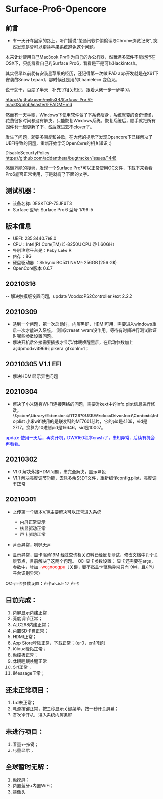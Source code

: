 # Surface-Pro6-Opencore

## 前言
- 有一天开车回家的路上，听广播说“某通讯软件偷偷读取Chrome浏览记录”, 突然发现是否可以更换苹果系统避免这个问题。

本来计划使用自己MacBook Pro作为自己的办公机器，然而满多软件不能运行在OSX下，只能看看自己的Surface Pro6，看看是不是可以Hackintosh。

其实很早以前就有安装黑苹果的经历，还记得第一次做IPAD app开发就是在X61下安装的Snow Lepard，那时候还是用的Chameleon 变色龙。

说干就干，百度了半天，补充了相关知识，跟着大佬一步一步学习。

https://github.com/molie34/Surface-Pro-6-macOS/blob/master/README.md 

然而有一天手贱，Windows下使用软件做了下系统瘦身，系统就变的奇奇怪怪，花费很多时间都没有解决，只能恢复Windows系统。恢复系统后，顺手就把所有固件也一起更新了下，然后就进去不clover了。


发生了问题，就要多百度和谷歌，在大佬的提示下发现Opencore下已经解决了UEFI导致的问题，重新开始学习OpenCore的相关知识 :)

DisableSecurityPolicy https://github.com/acidanthera/bugtracker/issues/1446 

感谢万能的搜索，发现一个Surface Pro7可以正常使用OC文件，下载下来看看Pro6能否正常使用，于是就有了下面的文字。


## 测试机器：
- 设备名称: DESKTOP-75JFUT3
- Surface 型号: Surface Pro 6 型号 1796 i5
## 版本信息
- UEFI: 235.3440.768.0
- CPU：Intel(R) Core(TM) i5-8250U CPU @ 1.60GHz
- 特别注意平台是：Kaby Lake R
- 内存：8G
- 硬盘驱动器 ：Skhynix BC501 NVMe 256GB  (256 GB)
- OpenCore版本 0.6.7
## 20210316
-- 解决触摸版设置问题，update VoodooPS2Controller.kext 2.2.2

## 20210309
- 遇到一个问题，第一次启动时，内屏黑屏，HDMI可用，需要进入windows重启一次才能进入系统。 测试过reset nvram没作用。等待有时间进行测试验证时哪些参数设置问题。
- 解决开机后外接需要插拔才显示/休眠唤醒黑屏，在启动参数加上agdpmod=vit9696,pikera igfxonln=1；

## 20210305 V1.1 EFI
- 解决HDMI显示异色问题

## 20210304
- 解决了小米随身Wi-Fi连接网络的问题，需要对kext中的info.plist信息进行修改。
\System\Library\Extensions\RT2870USBWirelessDriver.kext\Contents\Info.plist
小米wifi使用的是联发科的MT7601芯片，它的pid是4106，vid是2717。换算为10进制pid是16646，vid是10007。

<font color=#0000FF  >update 使用一天后，再次开机，DWA160程序crash了，未知异常，后续有机会再看看。</font>

## 20210302
- V1.0 解决外接HDMI问题，未完全解决，显示异色
- V1.1 解决亮度调节功能，去除多余SSDT文件，重新编译config.plist，亮度调节正常
## 20210301
- 上传第一个版本V.10主要解决可以正常进入系统

	- 内屏正常显示
	- 核显驱动正常
	- 声卡驱动正常

-  声音异常，喇叭无声
-  显示异常，显卡驱动19M
经过查询相关资料已经反复测试，修改文档中几个关键节点，目前解决了这两个问题。
OC-显卡参数设置：
显卡还需要在args，参数中，增加 <font color=#FF0000 >-wegnoegpu</font>（关键，要不然显卡驱动异常只有19M，且CPU平台识别异常）

OC-声卡参数设置：声卡alcid=47 声卡

  
## 目前完成： 
1. 内屏显示内建正常；
3. 亮度调节正常；
4. ALC298内建正常；
5. 内置SD卡槽正常；
6. HDMI正常；
7. App Store登陆正常，下载正常；(en0，en1问题）
8. iCloud登陆正常；
9. 触控板正常；
10. 休眠睡眠唤醒正常
11. Siri正常；
12. iMessage正常；


## 还未正常项目：
1. Lid未正常；
2. 电源按键正常，按三秒显示关键菜单，按一秒开关屏幕；
3. 首次冷开机，进入系统内屏黑屏


## 未进行项目：
1. 音量+-按键；
2. 电量显示；

## 全球暂时无解：
1. 触摸屏；
2. 内置蓝牙+内置WiFi；
3. 摄像头

